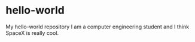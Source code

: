 # hello-world
My hello-world repository
I am a computer engineering student and I think SpaceX is really cool.
